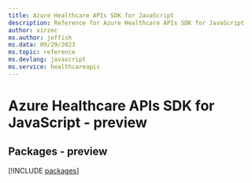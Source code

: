 ```yaml
---
title: Azure Healthcare APIs SDK for JavaScript
description: Reference for Azure Healthcare APIs SDK for JavaScript
author: xirzec
ms.author: jeffish
ms.data: 09/29/2023
ms.topic: reference
ms.devlang: javascript
ms.service: healthcareapis
---
```

# Azure Healthcare APIs SDK for JavaScript - preview
## Packages - preview
[!INCLUDE [packages](healthcare-apis-index.md)]